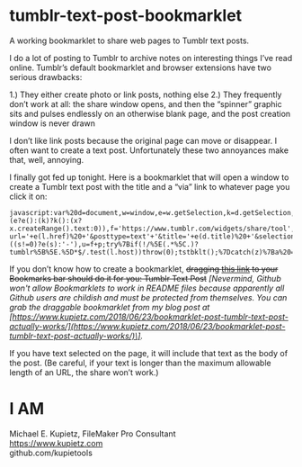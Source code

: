 # tumblr-text-post-bookmarklet
A working bookmarklet to share web pages to Tumblr text posts. 

I do a lot of posting to Tumblr to archive notes on interesting things I’ve read online. Tumblr’s default bookmarklet and browser extensions have two serious drawbacks:

1.) They either create photo or link posts, nothing else
2.) They frequently don’t work at all: the share window opens, and then the “spinner” graphic sits and pulses endlessly on an otherwise blank page, and the post creation window is never drawn

I don’t like link posts because the original page can move or disappear. I often want to create a text post. Unfortunately these two annoyances make that, well, annoying.

I finally got fed up tonight. Here is a bookmarklet that will open a window to create a Tumblr text post with the title and a “via” link to whatever page you click it on:

    javascript:var%20d=document,w=window,e=w.getSelection,k=d.getSelection,x=d.selection,s=(e?e():(k)?k():(x?x.createRange().text:0)),f='https://www.tumblr.com/widgets/share/tool',l=d.location,e=encodeURIComponent,p='?url='+e(l.href)%20+'&posttype=text'+'&title='+e(d.title)%20+'&selection='+((s!=0)?e(s):'-'),u=f+p;try%7Bif(!/%5E(.*%5C.)?tumblr%5B%5E.%5D*$/.test(l.host))throw(0);tstbklt();%7Dcatch(z)%7Ba%20=function()%7Bif(!w.open(u,'t','toolbar=0,resizable=0,status=1,width=450,height=430'))l.href=u;%7D;if(/Firefox/.test(navigator.userAgent))setTimeout(a,0);else%20a();%7Dvoid(0)

If you don’t know how to create a bookmarklet, ~~dragging [this link](javascript:(var%20d=document,w=window,e=w.getSelection,k=d.getSelection,x=d.selection,s=(e?e():(k)?k():(x?x.createRange().text:0)),f='https://www.tumblr.com/widgets/share/tool',l=d.location,e=encodeURIComponent,p='?url='+e(l.href)%20+'&posttype=text'+'&title='+e(d.title)%20+'&selection='+((s!=0)?e(s):'-'),u=f+p;try%7Bif(!/%5E(.*%5C.)?tumblr%5B%5E.%5D*$/.test(l.host))throw(0);tstbklt();%7Dcatch(z)%7Ba%20=function()%7Bif(!w.open(u,'t','toolbar=0,resizable=0,status=1,width=450,height=430'))l.href=u;%7D;if(/Firefox/.test(navigator.userAgent))setTimeout(a,0);else%20a();%7Dvoid(0))) to your Bookmarks bar should do it for you: Tumblr Text Post~~ *\[Nevermind, Github won't allow Bookmarklets to work in README files because apparently all Github users are childish and must be protected from themselves. You can grab the draggable bookmarklet from my blog post at [https://www.kupietz.com/2018/06/23/bookmarklet-post-tumblr-text-post-actually-works/](https://www.kupietz.com/2018/06/23/bookmarklet-post-tumblr-text-post-actually-works/)\].*

If you have text selected on the page, it will include that text as the body of the post. (Be careful, if your text is longer than the maximum allowable length of an URL, the share won’t work.)

# I AM
Michael E. Kupietz, FileMaker Pro Consultant    
https://www.kupietz.com    
github.com/kupietools
